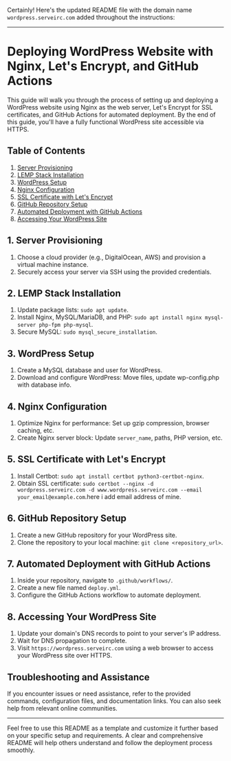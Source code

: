 Certainly! Here's the updated README file with the domain name `wordpress.serveirc.com` added throughout the instructions:

---

# Deploying WordPress Website with Nginx, Let's Encrypt, and GitHub Actions

This guide will walk you through the process of setting up and deploying a WordPress website using Nginx as the web server, Let's Encrypt for SSL certificates, and GitHub Actions for automated deployment. By the end of this guide, you'll have a fully functional WordPress site accessible via HTTPS.

## Table of Contents

1. [Server Provisioning](#1-server-provisioning)
2. [LEMP Stack Installation](#2-lemp-stack-installation)
3. [WordPress Setup](#3-wordpress-setup)
4. [Nginx Configuration](#4-nginx-configuration)
5. [SSL Certificate with Let's Encrypt](#5-ssl-certificate-with-lets-encrypt)
6. [GitHub Repository Setup](#6-github-repository-setup)
7. [Automated Deployment with GitHub Actions](#7-automated-deployment-with-github-actions)
8. [Accessing Your WordPress Site](#8-accessing-your-wordpress-site)

## 1. Server Provisioning

1. Choose a cloud provider (e.g., DigitalOcean, AWS) and provision a virtual machine instance.
2. Securely access your server via SSH using the provided credentials.

## 2. LEMP Stack Installation

1. Update package lists: `sudo apt update`.
2. Install Nginx, MySQL/MariaDB, and PHP: `sudo apt install nginx mysql-server php-fpm php-mysql`.
3. Secure MySQL: `sudo mysql_secure_installation`.

## 3. WordPress Setup

1. Create a MySQL database and user for WordPress.
2. Download and configure WordPress: Move files, update wp-config.php with database info.

## 4. Nginx Configuration

1. Optimize Nginx for performance: Set up gzip compression, browser caching, etc.
2. Create Nginx server block: Update `server_name`, paths, PHP version, etc.

## 5. SSL Certificate with Let's Encrypt

1. Install Certbot: `sudo apt install certbot python3-certbot-nginx`.
2. Obtain SSL certificate: `sudo certbot --nginx -d wordpress.serveirc.com -d www.wordpress.serveirc.com --email your_email@example.com`.here i add email address of mine.

## 6. GitHub Repository Setup

1. Create a new GitHub repository for your WordPress site.
2. Clone the repository to your local machine: `git clone <repository_url>`.

## 7. Automated Deployment with GitHub Actions

1. Inside your repository, navigate to `.github/workflows/`.
2. Create a new file named `deploy.yml`.
3. Configure the GitHub Actions workflow to automate deployment.

## 8. Accessing Your WordPress Site

1. Update your domain's DNS records to point to your server's IP address.
2. Wait for DNS propagation to complete.
3. Visit `https://wordpress.serveirc.com` using a web browser to access your WordPress site over HTTPS.

## Troubleshooting and Assistance

If you encounter issues or need assistance, refer to the provided commands, configuration files, and documentation links. You can also seek help from relevant online communities.

---

Feel free to use this README as a template and customize it further based on your specific setup and requirements. A clear and comprehensive README will help others understand and follow the deployment process smoothly.

